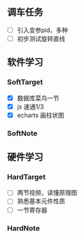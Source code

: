 ## 调车任务

- [ ] 引入变参pid，多种
- [ ] 初步测试旋转直线

## 软件学习

### SoftTarget

- [x] 数据库菜鸟一节
- [x] js 速通1/3
- [x] echarts 画柱状图

### SoftNote


## 硬件学习

### HardTarget

- [ ] 两节视频，读懂原理图
- [ ] 熟悉基本元件性质
- [ ] 一节寄存器

### HardNote
